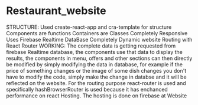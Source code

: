 # Restaurant_website
STRUCTURE: 
Used create-react-app and cra-template for structure
Components are functions 
Containers are Classes 
Completely Responsive Uses Firebase Realtime DataBase 
Completely Dynamic website Routing with React Router
WORKING:
The complete data is getting requested from firebase Realtime database, the components use that data to display the results, the components in menu, offers and other sections can then directly be modified by simply modifying the data in database, for example if the price of something changes or the image of some dish changes you don't have to modify the code, simply make the change in databse and it will be reflected on the website. For the routing purpose react-router is used and specifically hashBrowserRouter is used because it has enchanced performance on react Hosting. The hosting is done on firebase at Website
